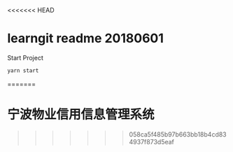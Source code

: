 <<<<<<< HEAD
# learngit  readme 20180601

Start Project

```bash
yarn start
```
=======
# 宁波物业信用信息管理系统
>>>>>>> 058ca5f485b97b663bb18b4cd834937f873d5eaf
